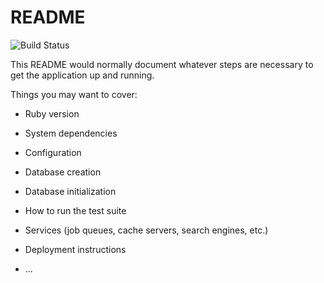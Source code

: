 # README
![Build Status](https://codeship.com/projects/49dd1200-b2cb-0136-ec6c-5ee84f30adbc/status?branch=master)

This README would normally document whatever steps are necessary to get the
application up and running.

Things you may want to cover:

* Ruby version

* System dependencies

* Configuration

* Database creation

* Database initialization

* How to run the test suite

* Services (job queues, cache servers, search engines, etc.)

* Deployment instructions

* ...
